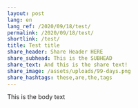 ```yaml
---
layout: post
lang: en
lang_ref: /2020/09/18/test/
permalink: /2020/09/18/test/
shortlink: /test/
title: Test title
share_header: Share Header HERE
share_subhead: This is the SUBHEAD
share_text: And this is the share text!
share_image: /assets/uploads/99-days.png
share_hashtags: these,are,the,tags
---
```

This is the body text